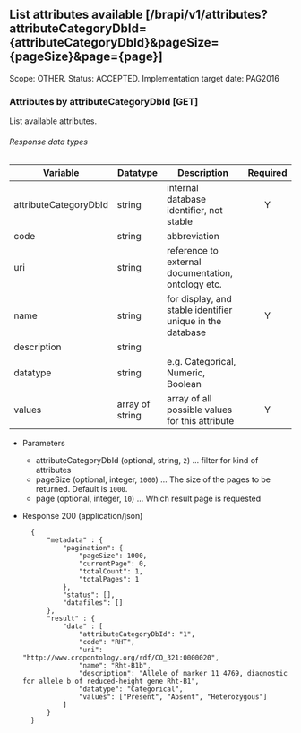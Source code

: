 ## List attributes available [/brapi/v1/attributes?attributeCategoryDbId={attributeCategoryDbId}&pageSize={pageSize}&page={page}]
Scope: OTHER. Status: ACCEPTED.
Implementation target date: PAG2016

### Attributes by attributeCategoryDbId [GET] 

List available attributes.

###### Response data types
|Variable|Datatype|Description|Required|  
|------|------|------|:-----:|
|attributeCategoryDbId|string|internal database identifier, not stable |Y|
|code|string|abbreviation||
|uri|string|reference to external documentation, ontology etc.||
|name|string|for display, and stable identifier unique in the database|Y|
|description|string|||
|datatype|string|e.g. Categorical, Numeric, Boolean||
|values|array of string|array of all possible values for this attribute|Y|
+ Parameters
   + attributeCategoryDbId (optional, string, `2`) ... filter for kind of attributes
   + pageSize (optional, integer, `1000`) ... The size of the pages to be returned. Default is `1000`.
   + page (optional, integer, `10`) ... Which result page is requested
+ Response 200 (application/json)

        {
            "metadata" : {
                "pagination": {
                    "pageSize": 1000,
                    "currentPage": 0,
                    "totalCount": 1,
                    "totalPages": 1
                },
                "status": [],
                "datafiles": []
            },
            "result" : {
                "data" : [
                    "attributeCategoryDbId": "1",
                    "code": "RHT",
                    "uri": "http://www.cropontology.org/rdf/CO_321:0000020",
                    "name": "Rht-B1b",
                    "description": "Allele of marker 11_4769, diagnostic for allele b of reduced-height gene Rht-B1",
                    "datatype": "Categorical",
                    "values": ["Present", "Absent", "Heterozygous"]
                ]
            }
        }
